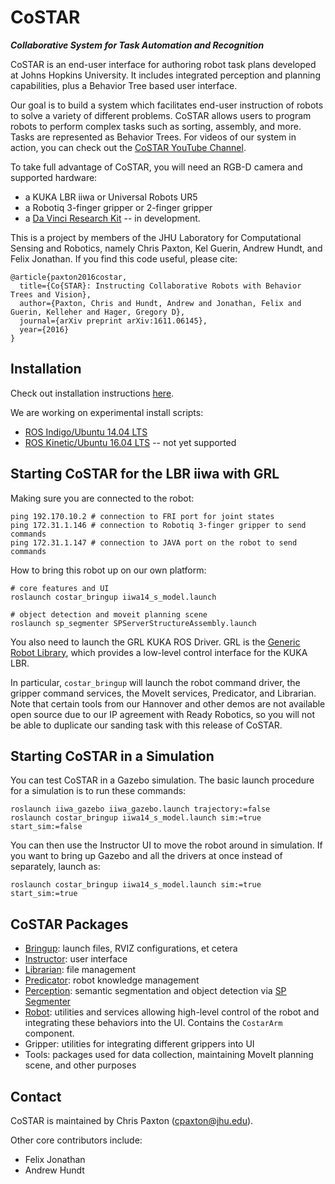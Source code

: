 # CoSTAR 

***Collaborative System for Task Automation and Recognition***

CoSTAR is an end-user interface for authoring robot task plans developed at Johns Hopkins University. It includes integrated perception and planning capabilities, plus a Behavior Tree based user interface.

Our goal is to build a system which facilitates end-user instruction of robots to solve a variety of different problems. CoSTAR allows users to program robots to perform complex tasks such as sorting, assembly, and more. Tasks are represented as Behavior Trees. For videos of our system in action, you can check out the [CoSTAR YouTube Channel](https://www.youtube.com/playlist?list=PLF86ez-NVmyEDgpmwpnpM6LyNwtkiWxAf).

To take full advantage of CoSTAR, you will need an RGB-D camera and supported hardware:
  - a KUKA LBR iiwa or Universal Robots UR5
  - a Robotiq 3-finger gripper or 2-finger gripper
  - a [Da Vinci Research Kit](https://github.com/jhu-dvrk/dvrk-ros) -- in development.

This is a project by members of the JHU Laboratory for Computational Sensing and Robotics, namely Chris Paxton, Kel Guerin, Andrew Hundt, and Felix Jonathan. If you find this code useful, please cite:
```
@article{paxton2016costar,
  title={Co{STAR}: Instructing Collaborative Robots with Behavior Trees and Vision},
  author={Paxton, Chris and Hundt, Andrew and Jonathan, Felix and Guerin, Kelleher and Hager, Gregory D},
  journal={arXiv preprint arXiv:1611.06145},
  year={2016}
}
```

## Installation

Check out installation instructions [here](INSTALL.md).

We are working on experimental install scripts:
  - [ROS Indigo/Ubuntu 14.04 LTS](install_indigo.sh)
  - [ROS Kinetic/Ubuntu 16.04 LTS](install_kinetic.sh) -- not yet supported

## Starting CoSTAR for the LBR iiwa with GRL

Making sure you are connected to the robot:

```
ping 192.170.10.2 # connection to FRI port for joint states
ping 172.31.1.146 # connection to Robotiq 3-finger gripper to send commands
ping 172.31.1.147 # connection to JAVA port on the robot to send commands
```

How to bring this robot up on our own platform:

```
# core features and UI
roslaunch costar_bringup iiwa14_s_model.launch

# object detection and moveit planning scene
roslaunch sp_segmenter SPServerStructureAssembly.launch
```

You also need to launch the GRL KUKA ROS Driver. GRL is the [Generic Robot Library](https://github.com/ahundt/grl), which provides a low-level control interface for the KUKA LBR.

In particular, `costar_bringup` will launch the robot command driver, the gripper command services, the MoveIt services, Predicator, and Librarian. Note that certain tools from our Hannover and other demos are not available open source due to our IP agreement with Ready Robotics, so you will not be able to duplicate our sanding task with this release of CoSTAR.

## Starting CoSTAR in a Simulation

You can test CoSTAR in a Gazebo simulation. The basic launch procedure for a simulation is to run these commands:

```
roslaunch iiwa_gazebo iiwa_gazebo.launch trajectory:=false
roslaunch costar_bringup iiwa14_s_model.launch sim:=true start_sim:=false
```

You can then use the Instructor UI to move the robot around in simulation. If you want to bring up Gazebo and all the drivers at once instead of separately, launch as:

```
roslaunch costar_bringup iiwa14_s_model.launch sim:=true start_sim:=true
```

## CoSTAR Packages

  * [Bringup](costar_bringup/Readme.md): launch files, RVIZ configurations, et cetera
  * [Instructor](costar_instructor/Readme.md): user interface
  * [Librarian](costar_librarian/Readme.md): file management
  * [Predicator](costar_predicator/Readme.md): robot knowledge management
  * [Perception](costar_perception/Readme.md): semantic segmentation and object detection via [SP Segmenter](https://github.com/jhu-lcsr/sp_segmenter)
  * [Robot](costar_robot/Readme.md): utilities and services allowing high-level control of the robot and integrating these behaviors into the UI. Contains the `CostarArm` component.
  * Gripper: utilities for integrating different grippers into UI
  * Tools: packages used for data collection, maintaining MoveIt planning scene, and other purposes

## Contact

CoSTAR is maintained by Chris Paxton (cpaxton@jhu.edu).

Other core contributors include:
  * Felix Jonathan
  * Andrew Hundt
